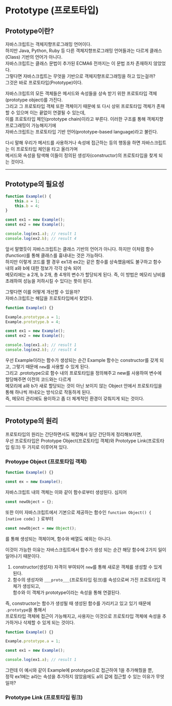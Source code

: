 # Prototype (프로토타입)

## Prototype이란?
자바스크립트는 객체지향프로그래밍 언어이다.  
하지만 Java, Python, Ruby 등 다른 객체지향프로그래밍 언어들과는 다르게 클래스(Class) 기반의 언어가 아니다.  
자바스크립트는 클래스 문법이 추가된 ECMA6 전까지는 이 문법 조차 존재하지 않았었다.  
그렇다면 자바스크립트는 무엇을 기반으로 객체지향프로그래밍을 하고 있는걸까?  
그것은 바로 프로토타입(Prototype)이다.  

자바스크립트의 모든 객체들은 메서드와 속성들을 상속 받기 위한 프로토타입 객체(prototype object)를 가진다.  
그리고 그 프로토타입 객체 또한 객체이기 때문에 또 다시 상위 프로토타입 객체가 존재할 수 있으며 이는 끝없이 연결될 수 있는데,  
이를 프로토타입 체인(prototype chain)이라고 부른다. 이러한 구조를 통해 객체지향프로그래밍이 가능해지기에  
자바스크립트는 프로토타입 기반 언어(prototype-based language)라고 불린다.  

다시 말해 우리가 메서드를 사용하거나 속성에 접근하는 등의 행동을 하면 자바스크립트는 이 프로토타입 체인을 타고 올라가며  
메서드와 속성을 탐색해 이들이 정의된 생성자(constructor)의 프로토타입을 찾게 되는 것이다.  

---

## Prototype의 필요성
```jsx
function Example() {
    this.a = 1;
    this.b = 4;
}

const ex1 = new Example();
const ex2 = new Example();

console.log(ex1.a); // result 1
console.log(ex2.b); // result 4
```
앞서 말했듯이 자바스크립트는 클래스 기반의 언어가 아니다. 하지만 이처럼 함수(function)를 통해 클래스를 흉내내는 것은 가능하다.  
하지만 이렇게 코드를 짤 경우 ex1과 ex2는 같은 함수를 상속했음에도 불구하고 함수 내의 a와 b에 대한 정보가 각각 상속 되어  
메모리에는 a 2개, b 2개, 총 4개의 변수가 할당되게 된다. 즉, 이 방법은 메모리 낭비를 초래하여 성능을 저하시킬 수 있다는 뜻이 된다.  

그렇다면 이를 어떻게 개선할 수 있을까?  
자바스크립트는 해답을 프로토타입에서 찾았다.

```jsx
function Example() {}

Example.prototype.a = 1;
Example.prototype.b = 4;

const ex1 = new Example();
const ex2 = new Example();

console.log(ex1.a); // result 1
console.log(ex2.b); // result 4
```

우선 Example이라는 함수가 생성되는 순간 Example 함수는 constructor를 갖게 되고, 그렇기 때문에 `new`를 사용할 수 있게 된다.  
그리고 .prototype으로 함수 내의 프로토타입을 정의해주고 new를 사용하여 변수에 할당해주면 이전의 코드와는 다르게  
메모리에 a와 b가 새로 할당되는 것이 아닌 보이지 않는 Object 안에서 프로토타입을 통해 하나씩 꺼내오는 방식으로 작동하게 된다.  
즉, 메모리 관리에도 용이하고 좀 더 체계적인 환경이 갖춰지게 되는 것이다.

---

## Prototype의 원리
프로토타입의 원리는 간단하면서도 복잡해서 일단 간단하게 정리해보자면,  
우선 프로토타입은 Prototype Object(프로토타입 객체)와 Prototype Link(프로토타입 링크) 두 가지로 이루어져 있다.  

### Protoype Object (프로토타입 객체)
```jsx
function Example() {}

const ex = new Example();
```
자바스크립트 내의 객체는 이와 같이 함수로부터 생성된다. 심지어 
```jsx
const newObject = {};
```
또한 이미 자바스크립트에서 기본으로 제공하는 함수인 `function Object() { [native code] }` 로부터
```jsx
const newObject = new Object();
```
를 통해 생성되는 객체이며, 함수와 배열도 예외는 아니다.  

이것이 가능한 이유는 자바스크립트에서 함수가 생성 되는 순간 해당 함수에 2가지 일이 일어나기 때문이다.

1. constructor(생성자) 자격이 부여되어 `new`를 통해 새로운 객체를 생성할 수 있게 된다.
2. 함수의 생성자와 `___proto___`(프로토타입 링크)를 속성으로써 가진 프로토타입 객체가 생성되고,  
 함수와 이 객체가 prototype이라는 속성을 통해 연결된다.  

즉, constructor는 함수가 생성될 때 생성된 함수를 가리키고 있고 있기 때문에 `.prototype`을 통해서  
프로토타입 객체에 접근이 가능해지고, 사용자는 이것으로 프로토타입 객체에 속성을 추가하거나 삭제할 수 있게 되는 것이다.

```jsx
function Example() {}

Example.prototype.a = 1;

const ex1 = new Example();

console.log(ex1.a); // result 1
```

그런데 이 예시와 같이 Example에 prototype으로 접근하여 1을 추가해줬을 뿐,  
정작 ex1에는 a라는 속성을 추가하지 않았음에도 a의 값에 접근할 수 있는 이유가 무엇일까?

### Prototype Link (프로토타입 링크)
